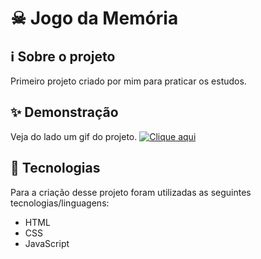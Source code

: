 # ☠ Jogo da Memória

## ℹ️ Sobre o projeto 
Primeiro projeto criado por mim para praticar os estudos.

## ✨ Demonstração
Veja do lado um gif do projeto.
[![Clique aqui](https://i.ibb.co/KDpbSBj/picasion-com-0b688fed1d314fb483ce368efc2fa11a.gif)](https://ibb.co/HCfB3RD)

## 🤖 Tecnologias 
Para a criação desse projeto foram utilizadas as seguintes tecnologias/linguagens: 
- HTML
- CSS
- JavaScript
